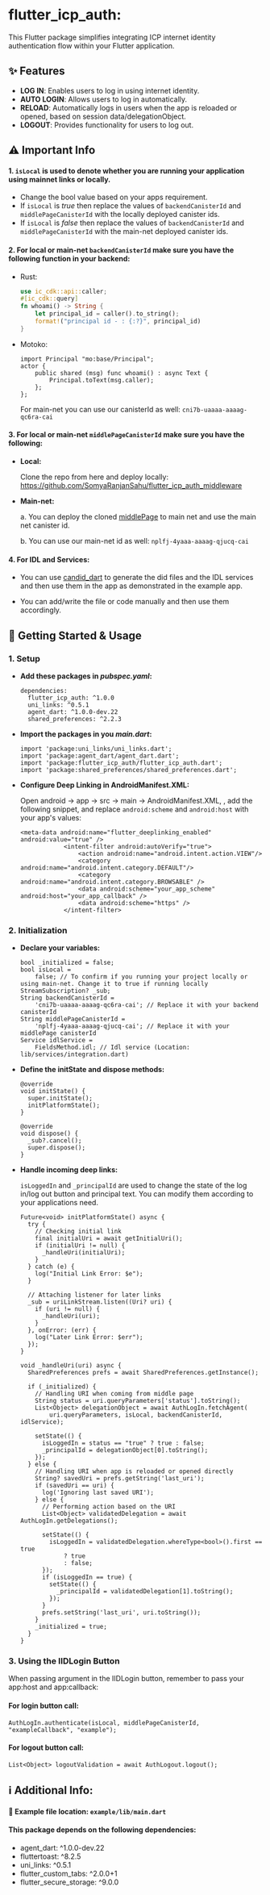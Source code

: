 # flutter_icp_auth:

This Flutter package simplifies integrating ICP internet identity authentication flow within your Flutter application.

## **✨ Features**

* **LOG IN**: Enables users to log in using internet identity.
* **AUTO LOGIN**: Allows users to log in automatically.
* **RELOAD**: Automatically logs in users when the app is reloaded or opened, based on session data/delegationObject.
* **LOGOUT**: Provides functionality for users to log out.

## **⚠️ Important Info**

#### 1. `isLocal` is used to denote whether you are running your application using mainnet links or locally.

* Change the bool value based on your apps requirement.
* If `isLocal` is *true* then replace the values of `backendCanisterId` and `middlePageCanisterId` with the locally deployed canister ids.
* If `isLocal` is *false* then  replace the values of `backendCanisterId` and `middlePageCanisterId` with the main-net deployed canister ids.

#### 2. For local or main-net `backendCanisterId` make sure you have the following function in your backend:

* Rust:

   ```rust
   use ic_cdk::api::caller;
   #[ic_cdk::query]
   fn whoami() -> String {
       let principal_id = caller().to_string();
       format!("principal id - : {:?}", principal_id)
   }
   ```

* Motoko:

   ```motoko
   import Principal "mo:base/Principal";
   actor {
       public shared (msg) func whoami() : async Text {
           Principal.toText(msg.caller);
       };
   };
   ```

  For main-net you can use our canisterId as well: `cni7b-uaaaa-aaaag-qc6ra-cai`

#### 3. For local or main-net `middlePageCanisterId` make sure you have the following:

* **Local:**

  Clone the repo from here and deploy locally: https://github.com/SomyaRanjanSahu/flutter_icp_auth_middleware

* **Main-net:**

  a. You can deploy the cloned [middlePage](https://github.com/SomyaRanjanSahu/flutter_icp_auth_middleware) to main net and use the main net canister id.

  b. You can use our main-net id as well: `nplfj-4yaaa-aaaag-qjucq-cai`

#### 4. For IDL and Services:

* You can use [candid_dart](https://pub.dev/packages/candid_dart) to generate the did files and the IDL services and then use them in the app as demonstrated in the example app.

* You can add/write the file or code manually and then use them accordingly.

## **🚀 Getting Started & Usage**

### **1. Setup**

* **Add these packages in *pubspec.yaml*:**

  ```
  dependencies:
    flutter_icp_auth: ^1.0.0
    uni_links: ^0.5.1
    agent_dart: ^1.0.0-dev.22
    shared_preferences: ^2.2.3
  ```

* **Import the packages in you *main.dart*:**

  ``` 
  import 'package:uni_links/uni_links.dart';
  import 'package:agent_dart/agent_dart.dart';
  import 'package:flutter_icp_auth/flutter_icp_auth.dart';
  import 'package:shared_preferences/shared_preferences.dart';
  ```

* **Configure Deep Linking in AndroidManifest.XML:**

  Open android → app → src → main → AndroidManifest.XML, , add the following snippet, and replace `android:scheme` and `android:host` with your app's values:

  ```
  <meta-data android:name="flutter_deeplinking_enabled" android:value="true" />
              <intent-filter android:autoVerify="true">
                  <action android:name="android.intent.action.VIEW"/>
                  <category android:name="android.intent.category.DEFAULT"/>
                  <category android:name="android.intent.category.BROWSABLE" />
                  <data android:scheme="your_app_scheme" android:host="your_app_callback" />
                  <data android:scheme="https" />
              </intent-filter>
  ```

### **2. Initialization**

* **Declare your variables:**

  ```
  bool _initialized = false;
  bool isLocal =
      false; // To confirm if you running your project locally or using main-net. Change it to true if running locally
  StreamSubscription? _sub;
  String backendCanisterId =
      'cni7b-uaaaa-aaaag-qc6ra-cai'; // Replace it with your backend canisterId
  String middlePageCanisterId =
      'nplfj-4yaaa-aaaag-qjucq-cai'; // Replace it with your middlePage canisterId
  Service idlService =
      FieldsMethod.idl; // Idl service (Location: lib/services/integration.dart)
  ```

* **Define the initState and dispose methods:**

  ``` 
  @override
  void initState() {
    super.initState();
    initPlatformState();
  }

  @override
  void dispose() {
    _sub?.cancel();
    super.dispose();
  } 
  ```

* **Handle incoming deep links:**

  `isLoggedIn` and `_principalId` are used to change the state of the log in/log out button and principal text. You can modify them according to your applications need.

  ```
  Future<void> initPlatformState() async {
    try {
      // Checking initial link
      final initialUri = await getInitialUri();
      if (initialUri != null) {
        _handleUri(initialUri);
      }
    } catch (e) {
      log("Initial Link Error: $e");
    }

    // Attaching listener for later links
    _sub = uriLinkStream.listen((Uri? uri) {
      if (uri != null) {
        _handleUri(uri);
      }
    }, onError: (err) {
      log("Later Link Error: $err");
    });
  }

  void _handleUri(uri) async {
    SharedPreferences prefs = await SharedPreferences.getInstance();

    if (_initialized) {
      // Handling URI when coming from middle page
      String status = uri.queryParameters['status'].toString();
      List<Object> delegationObject = await AuthLogIn.fetchAgent(
          uri.queryParameters, isLocal, backendCanisterId, idlService);

      setState(() {
        isLoggedIn = status == "true" ? true : false;
        _principalId = delegationObject[0].toString();
      });
    } else {
      // Handling URI when app is reloaded or opened directly
      String? savedUri = prefs.getString('last_uri');
      if (savedUri == uri) {
        log('Ignoring last saved URI');
      } else {
        // Performing action based on the URI
        List<Object> validatedDelegation = await AuthLogIn.getDelegations();

        setState(() {
          isLoggedIn = validatedDelegation.whereType<bool>().first == true
              ? true
              : false;
        });
        if (isLoggedIn == true) {
          setState(() {
            _principalId = validatedDelegation[1].toString();
          });
        }
        prefs.setString('last_uri', uri.toString());
      }
      _initialized = true;
    }
  }
  ```    

### **3. Using the IIDLogin Button**

When passing argument in the IIDLogin button, remember to pass your app:host and app:callback:

#### For login button call:

`AuthLogIn.authenticate(isLocal, middlePageCanisterId,
"exampleCallback", "example");`

#### For logout button call:

`List<Object> logoutValidation =
await AuthLogout.logout();`

## **ℹ️ Additional Info:**

#### 📄 Example file location: `example/lib/main.dart`

#### This package depends on the following dependencies:

* agent_dart: ^1.0.0-dev.22
* fluttertoast: ^8.2.5
* uni_links: ^0.5.1
* flutter_custom_tabs: ^2.0.0+1
* flutter_secure_storage: ^9.0.0